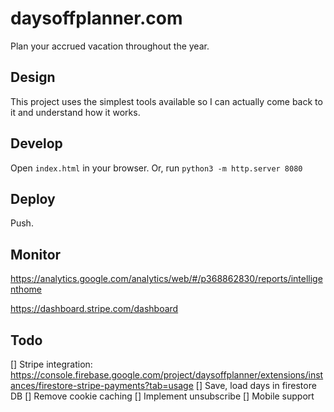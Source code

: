 # daysoffplanner.com
Plan your accrued vacation throughout the year.

## Design
This project uses the simplest tools available so I can actually come back to it and understand how it works.

## Develop
Open `index.html` in your browser. Or, run `python3 -m http.server 8080`

## Deploy
Push.

## Monitor
https://analytics.google.com/analytics/web/#/p368862830/reports/intelligenthome

https://dashboard.stripe.com/dashboard

## Todo 
[] Stripe integration: https://console.firebase.google.com/project/daysoffplanner/extensions/instances/firestore-stripe-payments?tab=usage
[] Save, load days in firestore DB
[] Remove cookie caching
[] Implement unsubscribe
[] Mobile support